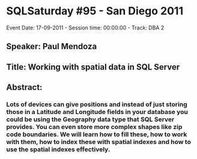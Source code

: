 # SQLSaturday #95 - San Diego 2011
Event Date: 17-09-2011 - Session time: 00:00:00 - Track: DBA 2
## Speaker: Paul Mendoza
## Title: Working with spatial data in SQL Server
## Abstract:
### Lots of devices can give positions and instead of just storing those in a Latitude and Longitude fields in your database you could be using the Geography data type that SQL Server provides. You can even store more complex shapes like zip code boundaries. We will learn how to fill these, how to work with them, how to index these with spatial indexes and how to use the spatial indexes effectively.
